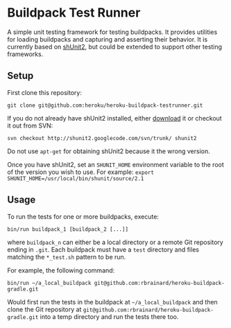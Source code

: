 Buildpack Test Runner
=====================
A simple unit testing framework for testing buildpacks.
It provides utilities for loading buildpacks and capturing and asserting their behavior.
It is currently based on [shUnit2](http://code.google.com/p/shunit2/), but could be extended to support other testing frameworks.


Setup
-----
First clone this repository:

`git clone git@github.com:heroku/heroku-buildpack-testrunner.git`

If you do not already have shUnit2 installed, either [download](http://code.google.com/p/shunit2/downloads/list)
it or checkout it out from SVN:

`svn checkout http://shunit2.googlecode.com/svn/trunk/ shunit2`

Do not use `apt-get` for obtaining shUnit2 because it the wrong version.

Once you have shUnit2, set an `SHUNIT_HOME` environment variable to the root of the version you wish to use. For example:
`export SHUNIT_HOME=/usr/local/bin/shunit/source/2.1`

Usage
-----
To run the tests for one or more buildpacks, execute:

`bin/run buildpack_1 [buildpack_2 [...]]`

where `buildpack_n` can either be a local directory or a remote Git repository ending in `.git`.
Each buildpack must have a `test` directory and files matching the `*_test.sh` pattern to be run.

For example, the following command:

`bin/run ~/a_local_buildpack git@github.com:rbrainard/heroku-buildpack-gradle.git`

Would first run the tests in the buildpack at `~/a_local_buildpack` and then clone the
Git repository at `git@github.com:rbrainard/heroku-buildpack-gradle.git` into a temp
directory and run the tests there too.